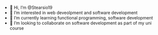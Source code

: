 - 👋 Hi, I’m @Stearsio19
- 👀 I’m interested in web deveolpment and software development 
- 🌱 I’m currently learning functional programming, software development
- 💞️ I’m looking to collaborate on software development as part of my uni course

<!---
Stearsio19/Stearsio19 is a ✨ special ✨ repository because its `README.md` (this file) appears on your GitHub profile.
You can click the Preview link to take a look at your changes.
--->
